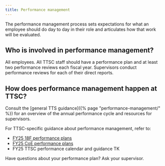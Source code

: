 ```yaml
---
title: Performance management
---
```


The performance management process sets expectations for what an employee should do day to day in their role and articulates how that work will be evaluated.

## Who is involved in performance management?

All employees. All TTSC staff should have a performance plan and at least two performance reviews each fiscal year. Supervisors conduct performance reviews for each of their direct reports.

## How does performance management happen at TTSC?

Consult the [general TTS guidance]({% page "performance-management/" %}) for an overview of the annual performance cycle and resources for supervisors.

For TTSC-specific guidance about performance management, refer to:

- [FY25 18F performance plans](https://docs.google.com/document/d/1CmyHK4_Vl-_sqfLqYFWLFfbK4SsoeupwuTNHxhgYMsY/edit?tab=t.0)
- [FY25 CoE performance plans](https://drive.google.com/drive/u/0/folders/1Pfnbt6YOzoFHpvFb3gcetNYXjhUFLVWo)
- FY25 TTSC performance calendar and guidance TK

Have questions about your performance plan? Ask your supervisor.
